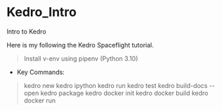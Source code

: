 # Kedro_Intro
Intro to Kedro

Here is my following the Kedro Spaceflight tutorial.

> Install v-env using pipenv (Python 3.10)

- Key Commands:

> kedro new
> kedro ipython
> kedro run
> kedro test
> kedro build-docs --open
> kedro package
> kedro docker init
> kedro docker build
> kedro docker run